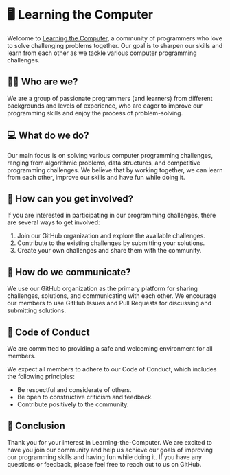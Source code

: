 # 🖥️ Learning the Computer

Welcome to [Learning the Computer](https://github.com/learning-the-computer), 
a community of programmers who love to solve challenging problems together. 
Our goal is to sharpen our skills and learn from each other as we tackle 
various computer programming challenges.

## 🧑‍💻 Who are we?

We are a group of passionate programmers (and learners) from different backgrounds and
levels of experience, who are eager to improve our programming skills and enjoy the
process of problem-solving. 

## 💻 What do we do?

Our main focus is on solving various computer programming challenges, ranging
from algorithmic problems, data structures, and competitive programming
challenges. We believe that by working together, we can learn from each other,
improve our skills and have fun while doing it.

## 🤝 How can you get involved?

If you are interested in participating in our programming challenges, there
are several ways to get involved:

1. Join our GitHub organization and explore the available challenges.
2. Contribute to the existing challenges by submitting your solutions.
3. Create your own challenges and share them with the community.

## 💬 How do we communicate?

We use our GitHub organization as the primary platform for sharing challenges,
solutions, and communicating with each other. We encourage our members to use
GitHub Issues and Pull Requests for discussing and submitting solutions.

## 🤝 Code of Conduct

We are committed to providing a safe and welcoming environment for all members.

We expect all members to adhere to our Code of Conduct, which includes the
following principles:

- Be respectful and considerate of others.
- Be open to constructive criticism and feedback.
- Contribute positively to the community.

## 👋 Conclusion

Thank you for your interest in Learning-the-Computer. We are excited
to have you join our community and help us achieve our goals of improving our
programming skills and having fun while doing it. If you have any questions or
feedback, please feel free to reach out to us on GitHub.
